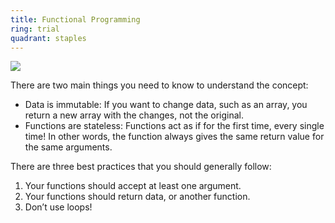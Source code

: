 ```yaml
---
title: Functional Programming
ring: trial
quadrant: staples
---
```


[![](https://img.shields.io/badge/101-0c7cba?logo=gitbook&logoColor=000&style=flat)](https://github.com/readme/guides/functional-programming-basics)

There are two main things you need to know to understand the concept:
- Data is immutable: If you want to change data, such as an array, you return a new array with the changes, not the original.
- Functions are stateless: Functions act as if for the first time, every single time! In other words, the function always gives the same return value for the same arguments.

There are three best practices that you should generally follow:
1. Your functions should accept at least one argument.
1. Your functions should return data, or another function.
1. Don’t use loops!